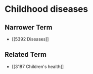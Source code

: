 # Childhood diseases  

## Narrower Term

- [[5392 Diseases]]  

## Related Term

- [[3187 Children's health]]  

